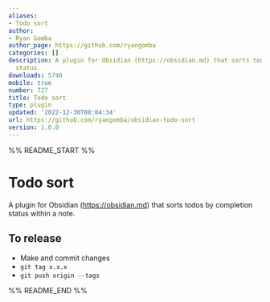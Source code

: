 ```yaml
---
aliases:
- Todo sort
author:
- Ryan Gomba
author_page: https://github.com/ryangomba
categories: []
description: A plugin for Obsidian (https://obsidian.md) that sorts todos by completion
  status.
downloads: 5740
mobile: true
number: 727
title: Todo sort
type: plugin
updated: '2022-12-30T08:04:34'
url: https://github.com/ryangomba/obsidian-todo-sort
version: 1.0.0
---
```


%% README_START %%

# Todo sort

A plugin for Obsidian (https://obsidian.md) that sorts todos by completion status within a note.

## To release

- Make and commit changes
- `git tag x.x.x`
- `git push origin --tags`



%% README_END %%